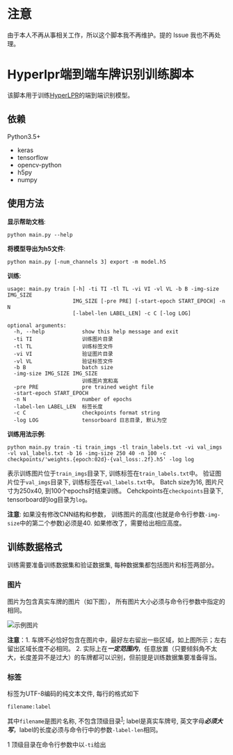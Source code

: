 注意
====
由于本人不再从事相关工作，所以这个脚本我不再维护。提的 Issue 我也不再处理。

Hyperlpr端到端车牌识别训练脚本
=====

该脚本用于训练[HyperLPR](https://github.com/zeusees/HyperLPR)的端到端识别模型。

依赖
-----
Python3.5+

+ keras
+ tensorflow
+ opencv-python
+ h5py
+ numpy

使用方法
-----

**显示帮助文档**:
```
python main.py --help
```

**将模型导出为h5文件**:
```
python main.py [-num_channels 3] export -m model.h5
```

**训练**:
```
usage: main.py train [-h] -ti TI -tl TL -vi VI -vl VL -b B -img-size IMG_SIZE
                     IMG_SIZE [-pre PRE] [-start-epoch START_EPOCH] -n N
                     [-label-len LABEL_LEN] -c C [-log LOG]

optional arguments:
  -h, --help            show this help message and exit
  -ti TI                训练图片目录
  -tl TL                训练标签文件
  -vi VI                验证图片目录
  -vl VL                验证标签文件
  -b B                  batch size
  -img-size IMG_SIZE IMG_SIZE
                        训练图片宽和高
  -pre PRE              pre trained weight file
  -start-epoch START_EPOCH
  -n N                  number of epochs
  -label-len LABEL_LEN  标签长度
  -c C                  checkpoints format string
  -log LOG              tensorboard 日志目录, 默认为空
```

**训练用法示例**:
```
python main.py train -ti train_imgs -tl train_labels.txt -vi val_imgs -vl val_labels.txt -b 16 -img-size 250 40 -n 100 -c checkpoints/'weights.{epoch:02d}-{val_loss:.2f}.h5' -log log
```
表示训练图片位于`train_imgs`目录下, 训练标签在`train_labels.txt`中。
验证图片位于`val_imgs`目录下, 训练标签在`val_labels.txt`中。
Batch size为16, 图片尺寸为250x40, 到100个epochs时结束训练。
Cehckpoints在`checkpoints`目录下, tensorboard的log目录为`log`。

**注意**: 如果没有修改CNN结构和参数，
训练图片的高度(也就是命令行参数`-img-size`中的第二个参数)必须是40.
如果修改了，需要给出相应高度。

训练数据格式
-------
训练需要准备训练数据集和验证数据集, 每种数据集都包括图片和标签两部分。

### 图片
图片为包含真实车牌的图片（如下图），
所有图片大小必须与命令行参数中指定的相同。

![示例图片](imgs/plate.jpg)

**注意**：1. 车牌不必恰好包含在图片中，最好左右留出一些区域，如上图所示；左右留出区域长度不必相同。
2. 实际上在***一定范围内***，任意放置（只要倾斜角不太大，长度差异不是过大）的车牌都可以识别，但前提是训练数据集要准备得当。

### 标签
标签为UTF-8编码的纯文本文件, 每行的格式如下
```
filename:label
```
其中`filename`是图片名称, 不包含顶级目录<sup>[1](#myfootnote1)</sup>;
label是真实车牌号, 英文字母***必须大写***，label的长度必须与命令行中的参数`-label-len`相同。

<a name="myfootnote1">1</a> 顶级目录在命令行参数中以`-ti`给出
